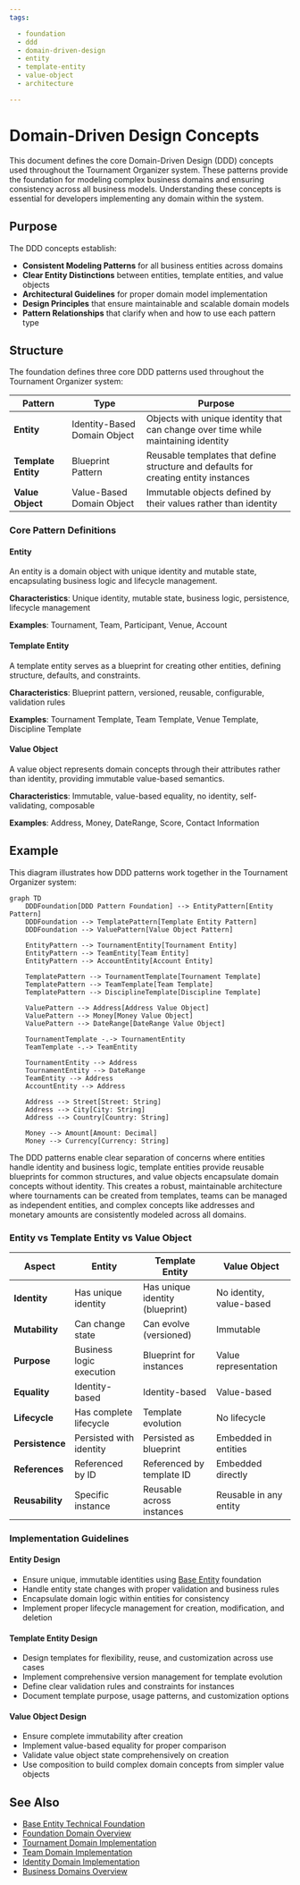 ```yaml
---
tags:

  - foundation
  - ddd
  - domain-driven-design
  - entity
  - template-entity
  - value-object
  - architecture

---
```


# Domain-Driven Design Concepts

This document defines the core Domain-Driven Design (DDD) concepts used throughout the Tournament Organizer system. These patterns provide the foundation for modeling complex business domains and ensuring consistency across all business models. Understanding these concepts is essential for developers implementing any domain within the system.

## Purpose

The DDD concepts establish:

- **Consistent Modeling Patterns** for all business entities across domains
- **Clear Entity Distinctions** between entities, template entities, and value objects
- **Architectural Guidelines** for proper domain model implementation
- **Design Principles** that ensure maintainable and scalable domain models
- **Pattern Relationships** that clarify when and how to use each pattern type

## Structure

The foundation defines three core DDD patterns used throughout the Tournament Organizer system:

| Pattern | Type | Purpose |
|---------|------|---------|
| **Entity** | Identity-Based Domain Object | Objects with unique identity that can change over time while maintaining identity |
| **Template Entity** | Blueprint Pattern | Reusable templates that define structure and defaults for creating entity instances |
| **Value Object** | Value-Based Domain Object | Immutable objects defined by their values rather than identity |

### Core Pattern Definitions

#### Entity

An entity is a domain object with unique identity and mutable state, encapsulating business logic and lifecycle management.

**Characteristics**: Unique identity, mutable state, business logic, persistence, lifecycle management

**Examples**: Tournament, Team, Participant, Venue, Account

#### Template Entity

A template entity serves as a blueprint for creating other entities, defining structure, defaults, and constraints.

**Characteristics**: Blueprint pattern, versioned, reusable, configurable, validation rules

**Examples**: Tournament Template, Team Template, Venue Template, Discipline Template

#### Value Object

A value object represents domain concepts through their attributes rather than identity, providing immutable value-based semantics.

**Characteristics**: Immutable, value-based equality, no identity, self-validating, composable

**Examples**: Address, Money, DateRange, Score, Contact Information

## Example

This diagram illustrates how DDD patterns work together in the Tournament Organizer system:

```mermaid
graph TD
    DDDFoundation[DDD Pattern Foundation] --> EntityPattern[Entity Pattern]
    DDDFoundation --> TemplatePattern[Template Entity Pattern]
    DDDFoundation --> ValuePattern[Value Object Pattern]

    EntityPattern --> TournamentEntity[Tournament Entity]
    EntityPattern --> TeamEntity[Team Entity]
    EntityPattern --> AccountEntity[Account Entity]

    TemplatePattern --> TournamentTemplate[Tournament Template]
    TemplatePattern --> TeamTemplate[Team Template]
    TemplatePattern --> DisciplineTemplate[Discipline Template]

    ValuePattern --> Address[Address Value Object]
    ValuePattern --> Money[Money Value Object]
    ValuePattern --> DateRange[DateRange Value Object]

    TournamentTemplate -.-> TournamentEntity
    TeamTemplate -.-> TeamEntity

    TournamentEntity --> Address
    TournamentEntity --> DateRange
    TeamEntity --> Address
    AccountEntity --> Address

    Address --> Street[Street: String]
    Address --> City[City: String]
    Address --> Country[Country: String]

    Money --> Amount[Amount: Decimal]
    Money --> Currency[Currency: String]
```

The DDD patterns enable clear separation of concerns where entities handle identity and business logic, template entities provide reusable blueprints for common structures, and value objects encapsulate domain concepts without identity. This creates a robust, maintainable architecture where tournaments can be created from templates, teams can be managed as independent entities, and complex concepts like addresses and monetary amounts are consistently modeled across all domains.

### Entity vs Template Entity vs Value Object

| Aspect | Entity | Template Entity | Value Object |
|--------|--------|-----------------|--------------|
| **Identity** | Has unique identity | Has unique identity (blueprint) | No identity, value-based |
| **Mutability** | Can change state | Can evolve (versioned) | Immutable |
| **Purpose** | Business logic execution | Blueprint for instances | Value representation |
| **Equality** | Identity-based | Identity-based | Value-based |
| **Lifecycle** | Has complete lifecycle | Template evolution | No lifecycle |
| **Persistence** | Persisted with identity | Persisted as blueprint | Embedded in entities |
| **References** | Referenced by ID | Referenced by template ID | Embedded directly |
| **Reusability** | Specific instance | Reusable across instances | Reusable in any entity |

### Implementation Guidelines

#### Entity Design

- Ensure unique, immutable identities using [Base Entity](base_entity.md) foundation
- Handle entity state changes with proper validation and business rules
- Encapsulate domain logic within entities for consistency
- Implement proper lifecycle management for creation, modification, and deletion

#### Template Entity Design

- Design templates for flexibility, reuse, and customization across use cases
- Implement comprehensive version management for template evolution
- Define clear validation rules and constraints for instances
- Document template purpose, usage patterns, and customization options

#### Value Object Design

- Ensure complete immutability after creation
- Implement value-based equality for proper comparison
- Validate value object state comprehensively on creation
- Use composition to build complex domain concepts from simpler value objects

## See Also

- [Base Entity Technical Foundation](base_entity.md)
- [Foundation Domain Overview](README.md)
- [Tournament Domain Implementation](../tournament/README.md)
- [Team Domain Implementation](../team/README.md)
- [Identity Domain Implementation](../identity/README.md)
- [Business Domains Overview](../README.md)

